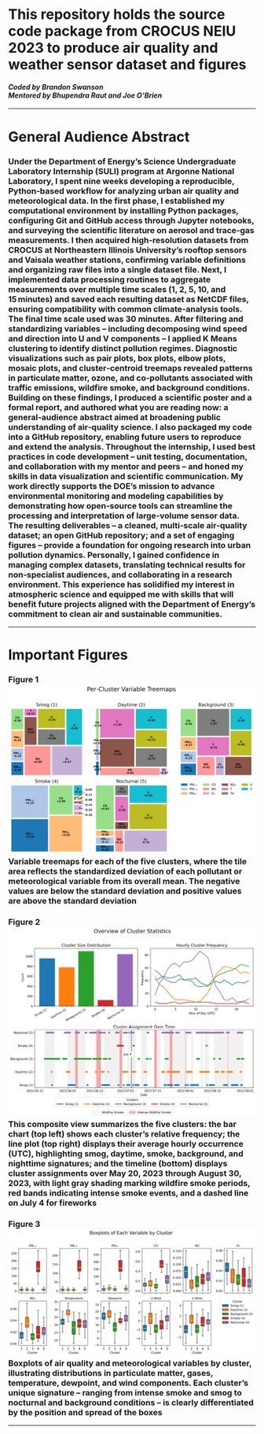 # This repository holds the source code package from CROCUS NEIU 2023 to produce air quality and weather sensor dataset and figures
#### *Coded by Brandon Swanson<br>Mentored by Bhupendra Raut and Joe O'Brien*
-----------------
# **General Audience Abstract**
### Under the Department of Energy’s Science Undergraduate Laboratory Internship (SULI) program at Argonne National Laboratory, I spent nine weeks developing a reproducible, Python‑based workflow for analyzing urban air quality and meteorological data. In the first phase, I established my computational environment by installing Python packages, configuring Git and GitHub access through Jupyter notebooks, and surveying the scientific literature on aerosol and trace‐gas measurements. I then acquired high‐resolution datasets from CROCUS at Northeastern Illinois University’s rooftop sensors and Vaisala weather stations, confirming variable definitions and organizing raw files into a single dataset file. Next, I implemented data processing routines to aggregate measurements over multiple time scales (1, 2, 5, 10, and 15 minutes) and saved each resulting dataset as NetCDF files, ensuring compatibility with common climate‐analysis tools. The final time scale used was 30 minutes. After filtering and standardizing variables – including decomposing wind speed and direction into U and V components – I applied K Means clustering to identify distinct pollution regimes. Diagnostic visualizations such as pair plots, box plots, elbow plots, mosaic plots, and cluster‐centroid treemaps revealed patterns in particulate matter, ozone, and co‐pollutants associated with traffic emissions, wildfire smoke, and background conditions. Building on these findings, I produced a scientific poster and a formal report, and authored what you are reading now: a general‑audience abstract aimed at broadening public understanding of air‐quality science. I also packaged my code into a GitHub repository, enabling future users to reproduce and extend the analysis. Throughout the internship, I used best practices in code development – unit testing, documentation, and collaboration with my mentor and peers – and honed my skills in data visualization and scientific communication. My work directly supports the DOE’s mission to advance environmental monitoring and modeling capabilities by demonstrating how open‑source tools can streamline the processing and interpretation of large‐volume sensor data. The resulting deliverables – a cleaned, multi‐scale air‐quality dataset; an open GitHub repository; and a set of engaging figures – provide a foundation for ongoing research into urban pollution dynamics. Personally, I gained confidence in managing complex datasets, translating technical results for non‑specialist audiences, and collaborating in a research environment. This experience has solidified my interest in atmospheric science and equipped me with skills that will benefit future projects aligned with the Department of Energy’s commitment to clean air and sustainable communities.
-----------------
# **Important Figures**
### Figure 1<br>![alt text](https://github.com/z3288/Chicago-Air-Quality-SULI/blob/main/Fig1.png "Figure 1")<br>Variable treemaps for each of the five clusters, where the tile area reflects the standardized deviation of each pollutant or meteorological variable from its overall mean. The negative values are below the standard deviation and positive values are above the standard deviation

### Figure 2<br>![alt text](https://github.com/z3288/Chicago-Air-Quality-SULI/blob/main/Fig2.png "Figure 2")<br>This composite view summarizes the five clusters: the bar chart (top left) shows each cluster’s relative frequency; the line plot (top right) displays their average hourly occurrence (UTC), highlighting smog, daytime, smoke, background, and nighttime signatures; and the timeline (bottom) displays cluster assignments over May 20, 2023 through August 30, 2023, with light gray shading marking wildfire smoke periods, red bands indicating intense smoke events, and a dashed line on July 4 for fireworks

### Figure 3<br>![alt text](https://github.com/z3288/Chicago-Air-Quality-SULI/blob/main/Fig3.png "Figure 3")<br>Boxplots of air quality and meteorological variables by cluster, illustrating distributions in particulate matter, gases, temperature, dewpoint, and wind components. Each cluster’s unique signature – ranging from intense smoke and smog to nocturnal and background conditions – is clearly differentiated by the position and spread of the boxes
-----------------
